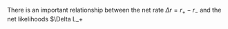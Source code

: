 There is an important relationship between the net rate $\Delta r=r_+ - r_-$ and the net likelihoods $\Delta L_+ 